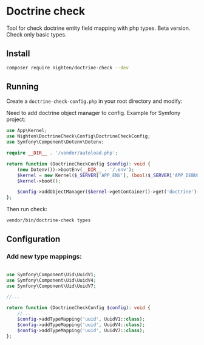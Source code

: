# Doctrine check

Tool for check doctrine entity field mapping with php types. Beta version. Check only basic types.

## Install

```bash
composer require nighten/doctrine-check --dev
```

## Running 

Create a `doctrine-check-config.php` in your root directory and modify:

Need to add doctrine object manager to config. Example for Symfony project:
```php
use App\Kernel;
use Nighten\DoctrineCheck\Config\DoctrineCheckConfig;
use Symfony\Component\Dotenv\Dotenv;

require __DIR__ . '/vendor/autoload.php';

return function (DoctrineCheckConfig $config): void {
    (new Dotenv())->bootEnv(__DIR__ . '/.env');
    $kernel = new Kernel($_SERVER['APP_ENV'], (bool)$_SERVER['APP_DEBUG']);
    $kernel->boot();

    $config->addObjectManager($kernel->getContainer()->get('doctrine')->getManager());
};
```

Then run check:

```bash
vendor/bin/doctrine-check types
```

## Configuration

### Add new type mappings:

```php

use Symfony\Component\Uid\UuidV1;
use Symfony\Component\Uid\UuidV4;
use Symfony\Component\Uid\UuidV7;

//...

return function (DoctrineCheckConfig $config): void {
    //...
    $config->addTypeMapping('uuid', UuidV1::class);
    $config->addTypeMapping('uuid', UuidV4::class);
    $config->addTypeMapping('uuid', UuidV7::class);
};
```
